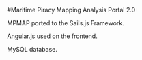#Maritime Piracy Mapping Analysis Portal 2.0

MPMAP ported to the Sails.js Framework.

Angular.js used on the frontend.

MySQL database.

